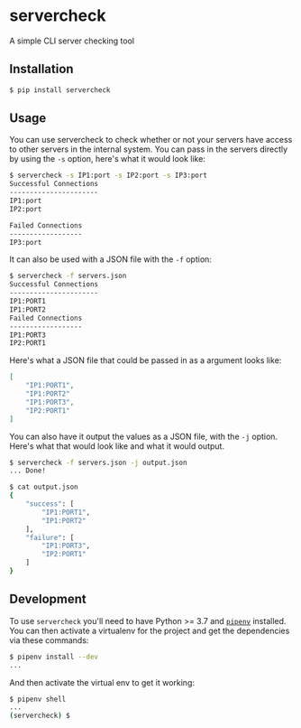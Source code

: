 # servercheck

A simple CLI server checking tool

## Installation
``` Bash
$ pip install servercheck
```

## Usage

You can use servercheck to check whether or not your servers have access to other servers in the internal system. You can pass in the servers directly by using the `-s` option, here's what it would look like:

``` bash
$ servercheck -s IP1:port -s IP2:port -s IP3:port
Successful Connections
----------------------
IP1:port
IP2:port

Failed Connections
------------------
IP3:port
```

It can also be used with a JSON file with the `-f` option:

``` bash
$ servercheck -f servers.json
Successful Connections
----------------------
IP1:PORT1
IP1:PORT2
Failed Connections
------------------
IP1:PORT3
IP2:PORT1
```

Here's what a JSON file that could be passed in as a argument looks like:
``` JSON
[
    "IP1:PORT1",
    "IP1:PORT2"
    "IP1:PORT3",
    "IP2:PORT1"
]
```

You can also have it output the values as a JSON file, with the `-j` option. Here's what that would look like and what it would output.
``` bash
$ servercheck -f servers.json -j output.json
... Done!

$ cat output.json
{
    "success": [
        "IP1:PORT1",
        "IP1:PORT2"
    ],
    "failure": [
        "IP1:PORT3",
        "IP2:PORT1"
    ]
}
```

## Development

To use `servercheck` you'll need to have Python >= 3.7 and [`pipenv`][1] installed. You can then activate a virtualenv for the project and get the dependencies via these commands:

``` bash
$ pipenv install --dev
...
```

And then activate the virtual env to get it working:
``` bash
$ pipenv shell
...
(servercheck) $
```




[1]:https://docs.pipenv.org/en/latest/ "Download PIPENV"
